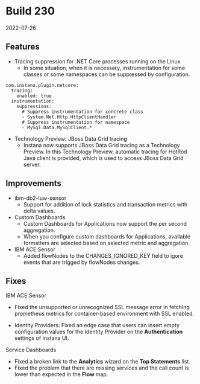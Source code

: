 # Build 230

2022-07-26

## Features

* Tracing suppression for .NET Core processes running on the Linux
  - In some situation, when it is necessary, instrumentation for some classes or some namespaces can be suppressed by configuration.
```
com.instana.plugin.netcore:
  tracing:
    enabled: true
  instrumentation:
    suppressions:
      # Suppress instrumentation for concrete class
      - System.Net.Http.HttpClientHandler
      # Suppress instrumentation for namespace 
      - MySql.Data.MySqlClient.*
```
* Technology Preview: JBoss Data Grid tracing
  - Instana now supports JBoss Data Grid tracing as a Technology Preview. In this Technology Preview, automatic tracing for HotRod Java client is provided, which is used to access JBoss Data Grid server.

## Improvements

* ibm-db2-luw-sensor
  - Support for addition of lock statistics and transaction metrics with delta values.
* Custom Dashboards
  - Custom Dashboards for Applications now support the per second aggregation.
  - When you configure custom dashboards for Applications, available formatters are selected based on selected metric and aggregation.
* IBM ACE Sensor
  - Added flowNodes to the CHANGES_IGNORED_KEY field to igore events that are trigged by flowNodes changes.

## Fixes

IBM ACE Sensor
* Fixed the unsupported or unrecognized SSL message error in fetching prometheus metrics for container-based environment with SSL enabled.

* Identity Providers: Fixed an edge case that users can insert empty configuration values for the Identity Provider on the **Authentication** settings of Instana UI.

Service Dashboards
* Fixed a broken link to the **Analytics** wizard on the **Top Statements** list.
* Fixed the problem that there are missing services and the call count is lower than expected in the **Flow** map.
